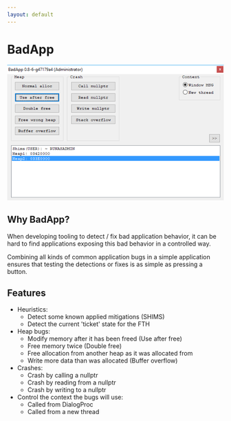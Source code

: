 ```yaml
---
layout: default
---
```


# BadApp

![Example](BadApp.png)

## Why BadApp?
When developing tooling to detect / fix bad application behavior, it can be hard to find applications exposing this bad behavior in a controlled way.

Combining all kinds of common application bugs in a simple application ensures that testing the detections or fixes is as simple as pressing a button.

## Features

* Heuristics:
    * Detect some known applied mitigations (SHIMS)
    * Detect the current 'ticket' state for the FTH
* Heap bugs:
    * Modify memory after it has been freed (Use after free)
    * Free memory twice (Double free)
    * Free allocation from another heap as it was allocated from
    * Write more data than was allocated (Buffer overflow)
* Crashes:
    * Crash by calling a nullptr
    * Crash by reading from a nullptr
    * Crash by writing to a nullptr
* Control the context the bugs will use:
    * Called from DialogProc
    * Called from a new thread
